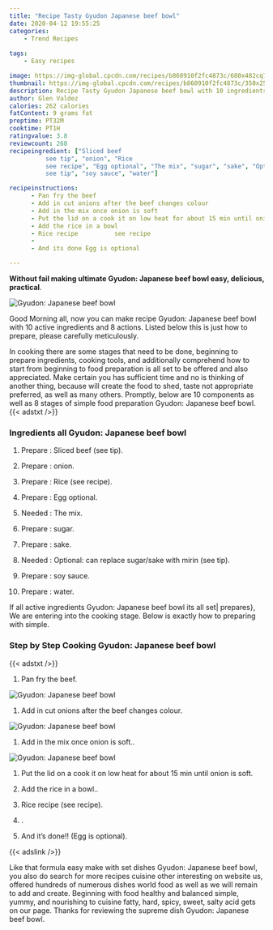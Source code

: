 ```yaml
---
title: "Recipe Tasty Gyudon Japanese beef bowl"
date: 2020-04-12 19:55:25
categories:
    - Trend Recipes
    
tags:
    - Easy recipes

image: https://img-global.cpcdn.com/recipes/b860910f2fc4873c/680x482cq70/gyudon-japanese-beef-bowl-recipe-main-photo.jpg
thumbnail: https://img-global.cpcdn.com/recipes/b860910f2fc4873c/350x250cq70/gyudon-japanese-beef-bowl-recipe-main-photo.jpg
description: Recipe Tasty Gyudon Japanese beef bowl with 10 ingredients and 8 stages of easy cooking.
author: Glen Valdez
calories: 262 calories
fatContent: 9 grams fat
preptime: PT32M
cooktime: PT1H
ratingvalue: 3.8
reviewcount: 268
recipeingredient: ["Sliced beef
          see tip", "onion", "Rice
          see recipe", "Egg optional", "The mix", "sugar", "sake", "Optional can replace sugarsake with mirin
          see tip", "soy sauce", "water"]

recipeinstructions: 
      - Pan fry the beef 
      - Add in cut onions after the beef changes colour 
      - Add in the mix once onion is soft 
      - Put the lid on a cook it on low heat for about 15 min until onion is soft 
      - Add the rice in a bowl 
      - Rice recipe          see recipe 
      -  
      - And its done Egg is optional

---
```




**Without fail making ultimate Gyudon: Japanese beef bowl easy, delicious, practical**. 


![Gyudon: Japanese beef bowl](https://img-global.cpcdn.com/recipes/b860910f2fc4873c/680x482cq70/gyudon-japanese-beef-bowl-recipe-main-photo.jpg "Gyudon: Japanese beef bowl")




Good Morning all, now you can make recipe Gyudon: Japanese beef bowl with 10 active ingredients and 8 actions. Listed below this is just how to prepare, please carefully meticulously.

In cooking there are some stages that need to be done, beginning to prepare ingredients, cooking tools, and additionally comprehend how to start from beginning to food preparation is all set to be offered and also appreciated. Make certain you has sufficient time and no is thinking of another thing, because will create the food to shed, taste not appropriate preferred, as well as many others. Promptly, below are 10 components as well as 8 stages of simple food preparation Gyudon: Japanese beef bowl.
{{< adstxt />}}

### Ingredients all Gyudon: Japanese beef bowl


1. Prepare  : Sliced beef
          (see tip).

1. Prepare  : onion.

1. Prepare  : Rice
          (see recipe).

1. Prepare  : Egg optional.

1. Needed  : The mix.

1. Prepare  : sugar.

1. Prepare  : sake.

1. Needed  : Optional: can replace sugar/sake with mirin
          (see tip).

1. Prepare  : soy sauce.

1. Prepare  : water.



If all active ingredients Gyudon: Japanese beef bowl its all set| prepares}, We are entering into the cooking stage. Below is exactly how to preparing with simple.

### Step by Step Cooking Gyudon: Japanese beef bowl

{{< adstxt />}}


1. Pan fry the beef.



![Gyudon: Japanese beef bowl](https://img-global.cpcdn.com/steps/cdf7b16e9043438d/160x128cq70/gyudon-japanese-beef-bowl-recipe-step-1-photo.jpg" "Gyudon: Japanese beef bowl")



1. Add in cut onions after the beef changes colour.



![Gyudon: Japanese beef bowl](https://img-global.cpcdn.com/steps/3b59bf90ade0c57a/160x128cq70/gyudon-japanese-beef-bowl-recipe-step-2-photo.jpg" "Gyudon: Japanese beef bowl")



1. Add in the mix once onion is soft..



![Gyudon: Japanese beef bowl](https://img-global.cpcdn.com/steps/b7783555b69671b0/160x128cq70/gyudon-japanese-beef-bowl-recipe-step-3-photo.jpg" "Gyudon: Japanese beef bowl")



1. Put the lid on a cook it on low heat for about 15 min until onion is soft.



1. Add the rice in a bowl..



1. Rice recipe
          (see recipe).



1. .



1. And it’s done!! (Egg is optional).





{{< adslink />}}

Like that formula easy make with set dishes Gyudon: Japanese beef bowl, you also do search for more recipes cuisine other interesting on website us, offered hundreds of numerous dishes world food as well as we will remain to add and create. Beginning with food healthy and balanced simple, yummy, and nourishing to cuisine fatty, hard, spicy, sweet, salty acid gets on our page. Thanks for reviewing the supreme dish Gyudon: Japanese beef bowl.
